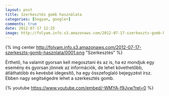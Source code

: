 ```yaml
---
layout: post
title: Szerkesztés gomb használata
categories: [hogyan, google+]
comments: true
date: 2012-07-17 12:25
image: http://folyam.info.s3.amazonaws.com/2012-07-17-szerkeszts-gomb-hasznlata/0001.png
---
```


{% img center http://folyam.info.s3.amazonaws.com/2012-07-17-szerkeszts-gomb-hasznlata/0001.png "Szerkesztés" %}

Érthető, ha valamit gyorsan kell megosztani és az is, ha ez mondjuk egy esemény és gyorsan
jönnek az információk, de lehet követhetőbb, átláthatóbb és kevésbé idegesítő, ha egy
összefoglaló bejegyzést írsz. Ebben nagy segítségedre lehet a szerkesztés gomb.

<!--more-->

{% youtube https://www.youtube.com/embed/-WMYA-f9Jyw?rel=0 %}